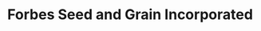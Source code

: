 ---
title: "Forbes Seed and Grain Incorporated"
url: /junction/forbes-seed-and-grain-incorporated/
shop: agrarian
---